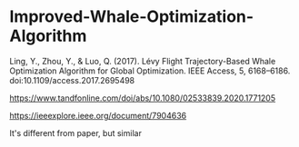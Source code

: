 # Improved-Whale-Optimization-Algorithm
Ling, Y., Zhou, Y., &amp; Luo, Q. (2017). Lévy Flight Trajectory-Based Whale Optimization Algorithm for Global Optimization. IEEE Access, 5, 6168–6186. doi:10.1109/access.2017.2695498 

https://www.tandfonline.com/doi/abs/10.1080/02533839.2020.1771205

https://ieeexplore.ieee.org/document/7904636

It's different from paper, but similar

